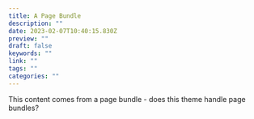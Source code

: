 ```yaml
---
title: A Page Bundle
description: ""
date: 2023-02-07T10:40:15.830Z
preview: ""
draft: false
keywords: ""
link: ""
tags: ""
categories: ""
---
```

This content comes from a page bundle - does this theme handle page bundles?